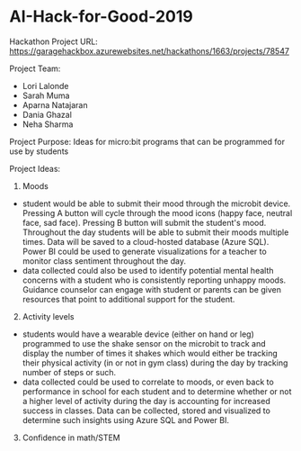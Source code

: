 # AI-Hack-for-Good-2019

Hackathon Project URL: https://garagehackbox.azurewebsites.net/hackathons/1663/projects/78547

Project Team:
- Lori Lalonde
- Sarah Muma
- Aparna Natajaran
- Dania Ghazal
- Neha Sharma

Project Purpose:
Ideas for micro:bit programs that can be programmed for use by students

Project Ideas:

1) Moods 
- student would be able to submit their mood through the microbit device. Pressing A button will cycle through the mood icons (happy face, neutral face, sad face). Pressing B button will submit the student's mood. Throughout the day students will be able to submit their moods multiple times. Data will be saved to a cloud-hosted database (Azure SQL). Power BI could be used to generate visualizations for a teacher to monitor class sentiment throughout the day. 
- data collected could also be used to identify potential mental health concerns with a student who is consistently reporting unhappy moods. Guidance counselor can engage with student or parents can be given resources that point to additional support for the student.

2) Activity levels
- students would have a wearable device (either on hand or leg) programmed to use the shake sensor on the microbit to track and display the number of times it shakes which would either be tracking their physical activity (in or not in gym class) during the day by tracking number of steps or such.
- data collected could be used to correlate to moods, or even back to performance in school for each student and to determine whether or not a higher level of activity during the day is accounting for increased success in classes. Data can be collected, stored and visualized to determine such insights using Azure SQL and Power BI.

3) Confidence in math/STEM 
